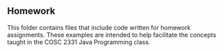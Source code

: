## Homework

This folder contains files that include code written for homework assignments. These examples are intended to help facilitate the concepts taught in the COSC 2331 Java Programming class.
